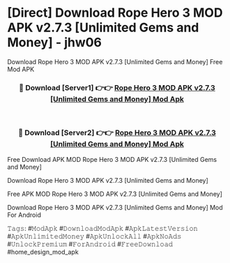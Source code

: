 # [Direct] Download Rope Hero 3 MOD APK v2.7.3 [Unlimited Gems and Money] - jhw06
Download Rope Hero 3 MOD APK v2.7.3 [Unlimited Gems and Money] Free Mod APK

<div align="center">
<h3>🔴 Download [Server1] 👉👉 <a href="https://apk-comot.site?title=Rope_Hero_3_MOD_APK_v2.7.3_[Unlimited_Gems_and_Money]">Rope Hero 3 MOD APK v2.7.3 [Unlimited Gems and Money] Mod Apk</a></h3><br>

<h3>🔴 Download [Server2] 👉👉 <a href="https://apk-comot.site?title=Rope_Hero_3_MOD_APK_v2.7.3_[Unlimited_Gems_and_Money]">Rope Hero 3 MOD APK v2.7.3 [Unlimited Gems and Money] Mod Apk</a></h3>
</div>


Free Download APK MOD Rope Hero 3 MOD APK v2.7.3 [Unlimited Gems and Money]

Download Rope Hero 3 MOD APK v2.7.3 [Unlimited Gems and Money] 

Free APK MOD Rope Hero 3 MOD APK v2.7.3 [Unlimited Gems and Money] 

Download Rope Hero 3 MOD APK v2.7.3 [Unlimited Gems and Money] Mod For Android

𝚃𝚊𝚐𝚜: #𝙼𝚘𝚍𝙰𝚙𝚔 #𝙳𝚘𝚠𝚗𝚕𝚘𝚊𝚍𝙼𝚘𝚍𝙰𝚙𝚔 #𝙰𝚙𝚔𝙻𝚊𝚝𝚎𝚜𝚝𝚅𝚎𝚛𝚜𝚒𝚘𝚗 #𝙰𝚙𝚔𝚄𝚗𝚕𝚒𝚖𝚒𝚝𝚎𝚍𝙼𝚘𝚗𝚎𝚢 #𝙰𝚙𝚔𝚄𝚗𝚕𝚘𝚌𝚔𝙰𝚕𝚕 #𝙰𝚙𝚔𝙽𝚘𝙰𝚍𝚜 #𝚄𝚗𝚕𝚘𝚌𝚔𝙿𝚛𝚎𝚖𝚒𝚞𝚖 #𝙵𝚘𝚛𝙰𝚗𝚍𝚛𝚘𝚒𝚍 #𝙵𝚛𝚎𝚎𝙳𝚘𝚠𝚗𝚕𝚘𝚊𝚍 #home_design_mod_apk